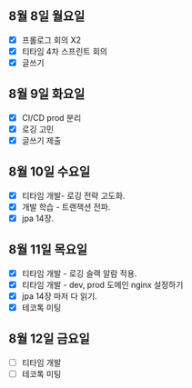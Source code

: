 ## 8월 8일 월요일 
- [x] 프롤로그 회의 X2
- [x] 티타임 4차 스프린트 회의 
- [x] 글쓰기

## 8월 9일 화요일
- [x] CI/CD prod 분리
- [x] 로깅 고민 
- [x] 글쓰기 제출

## 8월 10일 수요일
- [x] 티타임 개발- 로깅 전략 고도화.  
- [x] 개발 학습 - 트랜잭션 전파.
- [x] jpa 14장. 

## 8월 11일 목요일
- [x] 티타임 개발 - 로깅 슬랙 알람 적용. 
- [x] 티타임 개발 - dev, prod 도메인 nginx 설정하기 
- [x] jpa 14장 마저 다 읽기. 
- [x] 테코톡 미팅

## 8월 12일 금요일
- [ ] 티타임 개발 
- [ ] 테코톡 미팅
